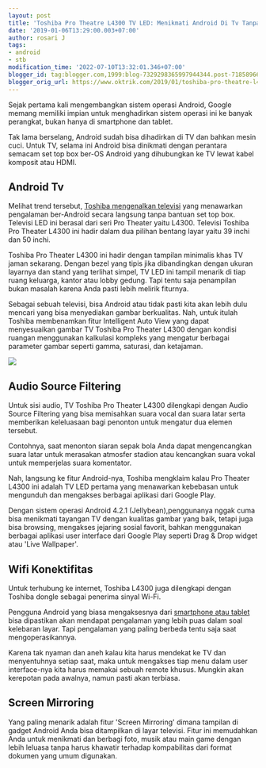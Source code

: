 ```yaml
---
layout: post
title: 'Toshiba Pro Theatre L4300 TV LED: Menikmati Android Di Tv Tanpa Set Top Box'
date: '2019-01-06T13:29:00.003+07:00'
author: rosari J
tags:
- android
- stb
modification_time: '2022-07-10T13:32:01.346+07:00'
blogger_id: tag:blogger.com,1999:blog-7329298365997944344.post-7185896697944892144
blogger_orig_url: https://www.oktrik.com/2019/01/toshiba-pro-theatre-l4300-tv-led.html
---
```


Sejak pertama kali mengembangkan sistem operasi Android, Google memang memiliki impian untuk menghadirkan sistem operasi ini ke banyak perangkat, bukan hanya di smartphone dan tablet.

Tak lama berselang, Android sudah bisa dihadirkan di TV dan bahkan mesin cuci. Untuk TV, selama ini Android bisa dinikmati dengan perantara semacam set top box ber-OS Android yang dihubungkan ke TV lewat kabel komposit atau HDMI.

Android Tv
----------

Melihat trend tersebut, [Toshiba mengenalkan televisi](https://asia.toshiba.com/press-release/toshiba-announces-new-tv-strategy-with-introduction-of-tvs-designed-to-provide-a-truly-exciting-viewing-experience) yang menawarkan pengalaman ber-Android secara langsung tanpa bantuan set top box. Televisi LED ini berasal dari seri Pro Theater yaitu L4300. Televisi Toshiba Pro Theater L4300 ini hadir dalam dua pilihan bentang layar yaitu 39 inchi dan 50 inchi.

Toshiba Pro Theater L4300 ini hadir dengan tampilan minimalis khas TV jaman sekarang. Dengan bezel yang tipis jika dibandingkan dengan ukuran layarnya dan stand yang terlihat simpel, TV LED ini tampil menarik di tiap ruang keluarga, kantor atau lobby gedung. Tapi tentu saja penampilan bukan masalah karena Anda pasti lebih melirik fiturnya.

Sebagai sebuah televisi, bisa Android atau tidak pasti kita akan lebih dulu mencari yang bisa menyediakan gambar berkualitas. Nah, untuk itulah Toshiba membenamkan fitur Intelligent Auto View yang dapat menyesuaikan gambar TV Toshiba Pro Theater L4300 dengan kondisi ruangan menggunakan kalkulasi kompleks yang mengatur berbagai parameter gambar seperti gamma, saturasi, dan ketajaman.

[![](https://blogger.googleusercontent.com/img/b/R29vZ2xl/AVvXsEhSx-XImjL45AvIcopUTJwXkrfL8ULHaM9L5TLwR0ye5VsX9J4OaYGKVNdJdA7PM-UEmJOFDign8FYeJHr3P_nDSsj1KTZF4AUPwfI34Ew6uOIbQytvJuU7kUdOXdawIyygGW1sA0UlFnDZw4ri78MtMRx5JxaPx-l8M1OZIINHlH557g0QlLDM2adn0A/w640-h360/Toshiba-Pro-Theater-L4300.jpg)](https://blogger.googleusercontent.com/img/b/R29vZ2xl/AVvXsEhSx-XImjL45AvIcopUTJwXkrfL8ULHaM9L5TLwR0ye5VsX9J4OaYGKVNdJdA7PM-UEmJOFDign8FYeJHr3P_nDSsj1KTZF4AUPwfI34Ew6uOIbQytvJuU7kUdOXdawIyygGW1sA0UlFnDZw4ri78MtMRx5JxaPx-l8M1OZIINHlH557g0QlLDM2adn0A/s448/Toshiba-Pro-Theater-L4300.jpg)  

Audio Source Filtering
----------------------

Untuk sisi audio, TV Toshiba Pro Theater L4300 dilengkapi dengan Audio Source Filtering yang bisa memisahkan suara vocal dan suara latar serta memberikan keleluasaan bagi penonton untuk mengatur dua elemen tersebut.

Contohnya, saat menonton siaran sepak bola Anda dapat mengencangkan suara latar untuk merasakan atmosfer stadion atau kencangkan suara vokal untuk memperjelas suara komentator.

Nah, langsung ke fitur Android-nya, Toshiba mengklaim kalau Pro Theater L4300 ini adalah TV LED pertama yang menawarkan kebebasan untuk mengunduh dan mengakses berbagai aplikasi dari Google Play.

Dengan sistem operasi Android 4.2.1 (Jellybean),penggunanya nggak cuma bisa menikmati tayangan TV dengan kualitas gambar yang baik, tetapi juga bisa browsing, mengakses jejaring sosial favorit, bahkan menggunakan berbagai aplikasi user interface dari Google Play seperti Drag & Drop widget atau 'Live Wallpaper'.

Wifi Konektifitas
-----------------

Untuk terhubung ke internet, Toshiba L4300 juga dilengkapi dengan Toshiba dongle sebagai penerima sinyal Wi-Fi.

Pengguna Android yang biasa mengaksesnya dari [smartphone atau tablet](https://www.oktrik.com/android) bisa dipastikan akan mendapat pengalaman yang lebih puas dalam soal kelebaran layar. Tapi pengalaman yang paling berbeda tentu saja saat mengoperasikannya.

Karena tak nyaman dan aneh kalau kita harus mendekat ke TV dan menyentuhnya setiap saat, maka untuk mengakses tiap menu dalam user interface-nya kita harus memakai sebuah remote khusus. Mungkin akan kerepotan pada awalnya, namun pasti akan terbiasa.

Screen Mirroring
----------------

Yang paling menarik adalah fitur 'Screen Mirroring' dimana tampilan di gadget Android Anda bisa ditampilkan di layar televisi. Fitur ini memudahkan Anda untuk menikmati dan berbagi foto, musik atau main game dengan lebih leluasa tanpa harus khawatir terhadap kompabilitas dari format dokumen yang umum digunakan.

 

